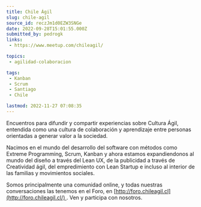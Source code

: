 ```yaml
---
title: Chile Ágil
slug: chile-agil
source_id: reczJm1d0EZW3SNGe
date: 2022-09-28T15:01:55.000Z
submitted_by: pedrogk
links: 
 - https://www.meetup.com/chileagil/

topics: 
 - agilidad-colaboracion

tags: 
 - Kanban
 - Scrum
 - Santiago
 - Chile

lastmod: 2022-11-27 07:08:35
---
```


Encuentros para difundir y compartir experiencias sobre Cultura Ágil, entendida como una cultura de colaboración y aprendizaje entre personas orientadas a generar valor a la sociedad.

Nacimos en el mundo del desarrollo del software con métodos como Extreme Programming, Scrum, Kanban y ahora estamos expandiendonos al mundo del diseño a través del Lean UX, de la publicidad a través de Creatividad ágil, del empredimiento con Lean Startup e incluso al interior de las familias y movimientos sociales.

Somos principalmente una comunidad online, y todas nuestras conversaciones las tenemos en el Foro, en [http://foro.chileagil.cl](http://foro.chileagil.cl/) . Ven y participa con nosotros.
